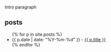 Intro paragraph
## posts
<ul>
  {% for p in site.posts %}
	 <li>{{ p.date | date: "%Y-%m-%d" }} - <a href="{{site.baseurl}}{{ p.url }}">{{ p.title }}</a></li>
  {% endfor %} 
</ul>